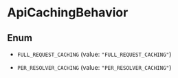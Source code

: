 

# ApiCachingBehavior

## Enum


* `FULL_REQUEST_CACHING` (value: `"FULL_REQUEST_CACHING"`)

* `PER_RESOLVER_CACHING` (value: `"PER_RESOLVER_CACHING"`)



